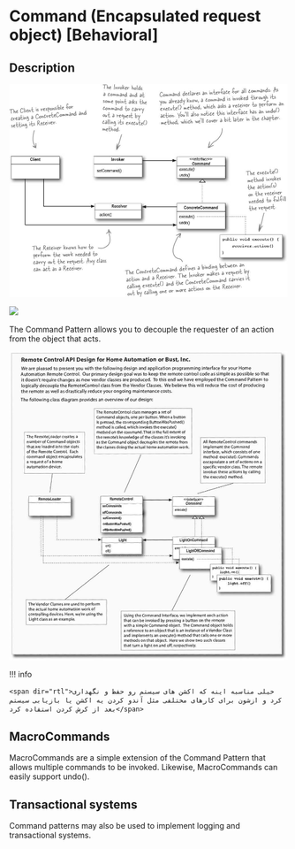 # Command (Encapsulated request object) [Behavioral]

## Description

![](command/image1.jpg)

<img src="image2.jpg" style="width:4.17012in" />

The Command Pattern allows you to decouple the requester of an action from the object that acts.

![](command/image3.jpg)

!!! info

    <span dir="rtl">خیلی مناسبه اینه که اکشن های سیستم رو حفظ و نگهداری کرد و ازشون برای کارهای مختلفی مثل آندو کردن یه اکشن یا بازیابی سیستم بعد از کرش کردن استفاده کرد</span>

## MacroCommands

MacroCommands are a simple extension of the Command Pattern that allows multiple commands to be invoked. Likewise, MacroCommands can easily support undo().

## Transactional systems

Command patterns may also be used to implement logging and transactional systems.
